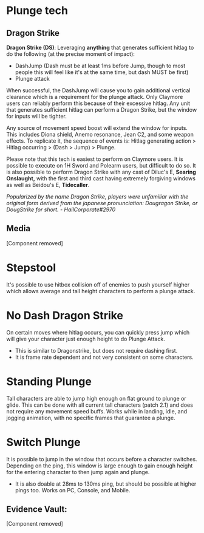 # Plunge tech

## Dragon Strike

**Dragon Strike \(DS\)**: Leveraging **anything** that generates sufficient hitlag to do the following \(at the precise moment of impact\):

* DashJump \(Dash must be at least 1ms before Jump, though to most people this will feel like it's at the same time, but dash MUST be first\)
* Plunge attack

When successful, the DashJump will cause you to gain additional vertical clearance which is a requirement for the plunge attack. Only Claymore users can reliably perform this because of their excessive hitlag. Any unit that generates sufficient hitlag can perform a Dragon Strike, but the window for inputs will be tighter.

Any source of movement speed boost will extend the window for inputs. This includes Diona shield, Anemo resonance, Jean C2, and some weapon effects. To replicate it, the sequence of events is: Hitlag generating action &gt; Hitlag occurring &gt; \(Dash &gt; Jump\) &gt; Plunge.

Please note that this tech is easiest to perform on Claymore users. It is possible to execute on 1H Sword and Polearm users, but difficult to do so. It is also possible to perform Dragon Strike with any cast of Diluc's E, **Searing Onslaught,** with the first and third cast having extremely forgiving windows as well as Beidou's E, **Tidecaller**.

_Popularized by the name Dragon Strike, players were unfamiliar with the original form derived from the japanese pronunciation: Dougragon Strike, or DougStrike for short. - HailCorporate\#2970_

## Media



[Component removed]

# Stepstool

It's possible to use hitbox collision off of enemies to push yourself higher which allows average and tall height characters to perform a plunge attack.

# No Dash Dragon Strike

On certain moves where hitlag occurs, you can quickly press jump which will give your character just enough height to do Plunge Attack.

* This is similar to Dragonstrike, but does not require dashing first.
* It is frame rate dependent and not very consistent on some characters.

# Standing Plunge

Tall characters are able to jump high enough on flat ground to plunge or glide. This can be done with all current tall characters (patch 2.1) and does not require any movement speed buffs. Works while in landing, idle, and jogging animation, with no specific frames that guarantee a plunge.

# Switch Plunge

It is possible to jump in the window that occurs before a character switches. Depending on the ping, this window is large enough to gain enough height for the entering character to then jump again and plunge.

* It is also doable at 28ms to 130ms ping, but should be possible at higher pings too. Works on PC, Console, and Mobile.

## Evidence Vault:

[Component removed]